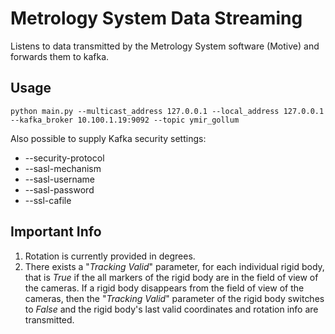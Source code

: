 # Metrology System Data Streaming

Listens to data transmitted by the Metrology System software (Motive) and forwards them to kafka.

## Usage

```
python main.py --multicast_address 127.0.0.1 --local_address 127.0.0.1 --kafka_broker 10.100.1.19:9092 --topic ymir_gollum
```
Also possible to supply Kafka security settings:
- --security-protocol
- --sasl-mechanism
- --sasl-username
- --sasl-password
- --ssl-cafile

## Important Info

1. Rotation is currently provided in degrees.
2. There exists a "_Tracking Valid_" parameter, for each individual rigid body, that is _True_ if the all markers of
the rigid body are in the field of view of the cameras. If a rigid body disappears from the field of view of the 
cameras, then the "_Tracking Valid_" parameter of the rigid body switches to _False_ and the rigid body's  last valid 
coordinates and rotation info are transmitted.
